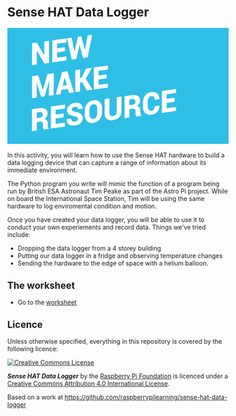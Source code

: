 # Sense HAT Data Logger

![](cover.png)

In this activity, you will learn how to use the Sense HAT hardware to build a data logging device that can capture a range of information about its immediate environment.

The Python program you write will mimic the function of a program being run by British ESA Astronaut Tim Peake as part of the Astro Pi project. While on board the International Space Station, Tim will be using the same hardware to log enviromental condition and motion. 

Once you have created your data logger, you will be able to use it to conduct your own experiements and record data. Things we've tried include:
- Dropping the data logger from a 4 storey building
- Putting our data logger in a fridge and observing temperature changes
- Sending the hardware to the edge of space with a helium balloon.

## The worksheet

- Go to the [worksheet](worksheet.md)

## Licence

Unless otherwise specified, everything in this repository is covered by the following licence:

[![Creative Commons License](http://i.creativecommons.org/l/by-sa/4.0/88x31.png)](http://creativecommons.org/licenses/by-sa/4.0/)

***Sense HAT Data Logger*** by the [Raspberry Pi Foundation](http://www.raspberrypi.org) is licenced under a [Creative Commons Attribution 4.0 International License](http://creativecommons.org/licenses/by-sa/4.0/).

Based on a work at https://github.com/raspberrypilearning/sense-hat-data-logger
